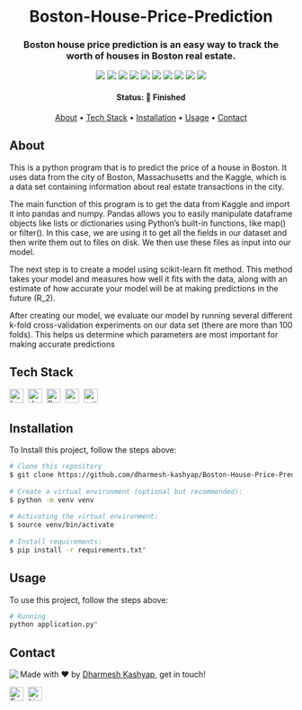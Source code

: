 <h1 align="center">
	Boston-House-Price-Prediction
</h1>

<h3 align="center">
	Boston house price prediction is an easy way to track the worth of houses in Boston real estate.
</h3>

<p align="center">
	<img src="https://img.shields.io/badge/PRs-welcome-brightgreen.svg?style=flat-square"/>
	<img src="https://img.shields.io/github/license/dharmesh-kashyap/Boston-House-Price-Prediction?color=green"/>
	<img src="https://img.shields.io/github/repo-size/dharmesh-kashyap/Boston-House-Price-Prediction?color=green"/>
	<img src="https://img.shields.io/github/last-commit/dharmesh-kashyap/Boston-House-Price-Prediction?color=green"/>
	<img src="https://img.shields.io/github/languages/count/dharmesh-kashyap/Boston-House-Price-Prediction?color=green"/>
	<img src="https://img.shields.io/github/contributors/dharmesh-kashyap/Boston-House-Price-Prediction?color=green"/>
	<img src="https://img.shields.io/github/issues-raw/dharmesh-kashyap/Boston-House-Price-Prediction?color=green"/>
	<img src="https://img.shields.io/github/issues-closed-raw/dharmesh-kashyap/Boston-House-Price-Prediction?color=green"/>
	<img src="https://img.shields.io/github/issues-pr-raw/dharmesh-kashyap/Boston-House-Price-Prediction?color=green"/>
	<img src="https://img.shields.io/github/issues-pr-closed-raw/dharmesh-kashyap/Boston-House-Price-Prediction?color=green"/>
</p>

<h4 align="center">
	Status: 🚀 Finished
</h4>

<p align="center">
	<a href="#about">About</a> •
	<a href="#tech-stack">Tech Stack</a> •
	<a href="#installation">Installation</a> •
	<a href="#usage">Usage</a> • 
	<a href="#contact">Contact</a> 
</p>

## About
This is a python program that is to predict the price of a house in Boston. It uses data from the city of Boston, Massachusetts and the Kaggle, which is a data set containing information about real estate transactions in the city.

The main function of this program is to get the data from Kaggle and import it into pandas and numpy. Pandas allows you to easily manipulate dataframe objects like lists or dictionaries using Python’s built-in functions, like map() or filter(). In this case, we are using it to get all the fields in our dataset and then write them out to files on disk. We then use these files as input into our model.

The next step is to create a model using scikit-learn fit method. This method takes your model and measures how well it fits with the data, along with an estimate of how accurate your model will be at making predictions in the future (R_2).

After creating our model, we evaluate our model by running several different k-fold cross-validation experiments on our data set (there are more than 100 folds). This helps us determine which parameters are most important for making accurate predictions

## Tech Stack
<img src="https://img.shields.io/badge/Bash-05122A?style=flat&logo=gnu-bash" alt="bash Badge" height="25">&nbsp;
<img src="https://img.shields.io/badge/Docker-05122A?style=flat&logo=docker" alt="docker Badge" height="25">&nbsp;
<img src="https://img.shields.io/badge/Flask-05122A?style=flat&logo=flask" alt="flask Badge" height="25">&nbsp;
<img src="https://img.shields.io/badge/Numpy-05122A?style=flat&logo=numpy" alt="numpy Badge" height="25">&nbsp;
<img src="https://img.shields.io/badge/Python-05122A?style=flat&logo=python" alt="python Badge" height="25">&nbsp;

## Installation
To Install this project, follow the steps above:
```bash
# Clone this repository
$ git clone https://github.com/dharmesh-kashyap/Boston-House-Price-Prediction
                        
# Create a virtual environment (optional but recommended):
$ python -m venv venv
                        
# Activating the virtual environment:
$ source venv/bin/activate
                        
# Install requirements:
$ pip install -r requirements.txt"
```

## Usage
To use this project, follow the steps above:
```bash
# Running
python application.py"
```

## Contact
<img align="left" src="https://avatars.githubusercontent.com/dharmesh-kashyap?size=100">

Made with ❤️ by [Dharmesh Kashyap](https://github.com/dharmesh-kashyap), get in touch!

<a href="mailto:dharmeshkashyap46@gmail.com" target="_blank"><img src="https://img.shields.io/badge/Email-D14836?style=flat&logo=gmail&logoColor=white" alt="Email Badge" height="25"></a>&nbsp;
<a href="https://www.linkedin.com/in/dharmesh-kashyap" target="_blank"><img src="https://img.shields.io/badge/Linkedin-0077B5?style=flat&logo=linkedin&logoColor=white" alt="LinkedIn Badge" height="25"></a>&nbsp;

<br clear="left"/>

